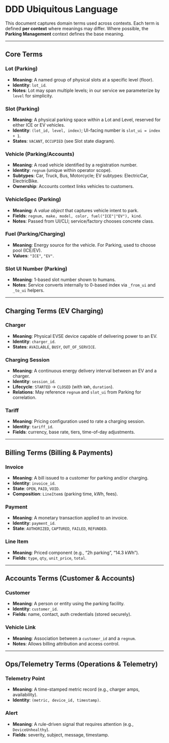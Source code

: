 # DDD Ubiquitous Language

This document captures domain terms used across contexts. Each term is defined **per context** where meanings may differ.
Where possible, the **Parking Management** context defines the base meaning.

---

## Core Terms

### Lot (Parking)
- **Meaning**: A named group of physical slots at a specific level (floor).  
- **Identity**: `lot_id`.  
- **Notes**: Lot may span multiple levels; in our service we parameterize by `level` for simplicity.

### Slot (Parking)
- **Meaning**: A physical parking space within a Lot and Level, reserved for either ICE or EV vehicles.  
- **Identity**: `(lot_id, level, index)`; UI-facing number is `slot_ui = index + 1`.  
- **States**: `VACANT`, `OCCUPIED` (see Slot state diagram).

### Vehicle (Parking/Accounts)
- **Meaning**: A road vehicle identified by a registration number.  
- **Identity**: `regnum` (unique within operator scope).  
- **Subtypes**: Car, Truck, Bus, Motorcycle; EV subtypes: ElectricCar, ElectricBike.  
- **Ownership**: Accounts context links vehicles to customers.

### VehicleSpec (Parking)
- **Meaning**: A *value object* that captures vehicle intent to park.  
- **Fields**: `regnum, make, model, color, fuel("ICE"|"EV"), kind`.  
- **Notes**: Passed from UI/CLI; service/factory chooses concrete class.

### Fuel (Parking/Charging)
- **Meaning**: Energy source for the vehicle. For Parking, used to choose pool (ICE/EV).  
- **Values**: `"ICE"`, `"EV"`.

### Slot UI Number (Parking)
- **Meaning**: 1-based slot number shown to humans.  
- **Notes**: Service converts internally to 0-based index via `_from_ui` and `_to_ui` helpers.

---

## Charging Terms (EV Charging)

### Charger
- **Meaning**: Physical EVSE device capable of delivering power to an EV.  
- **Identity**: `charger_id`.  
- **States**: `AVAILABLE`, `BUSY`, `OUT_OF_SERVICE`.

### Charging Session
- **Meaning**: A continuous energy delivery interval between an EV and a charger.  
- **Identity**: `session_id`.  
- **Lifecycle**: `STARTED` → `CLOSED` (with `kWh`, `duration`).  
- **Relations**: May reference `regnum` and `slot_ui` from Parking for correlation.

### Tariff
- **Meaning**: Pricing configuration used to rate a charging session.  
- **Identity**: `tariff_id`.  
- **Fields**: currency, base rate, tiers, time-of-day adjustments.

---

## Billing Terms (Billing & Payments)

### Invoice
- **Meaning**: A bill issued to a customer for parking and/or charging.  
- **Identity**: `invoice_id`.  
- **State**: `OPEN`, `PAID`, `VOID`.  
- **Composition**: `LineItem`s (parking time, kWh, fees).

### Payment
- **Meaning**: A monetary transaction applied to an invoice.  
- **Identity**: `payment_id`.  
- **State**: `AUTHORIZED`, `CAPTURED`, `FAILED`, `REFUNDED`.

### Line Item
- **Meaning**: Priced component (e.g., “2h parking”, “14.3 kWh”).  
- **Fields**: `type`, `qty`, `unit_price`, `total`.

---

## Accounts Terms (Customer & Accounts)

### Customer
- **Meaning**: A person or entity using the parking facility.  
- **Identity**: `customer_id`.  
- **Fields**: name, contact, auth credentials (stored securely).

### Vehicle Link
- **Meaning**: Association between a `customer_id` and a `regnum`.  
- **Notes**: Allows billing attribution and access control.

---

## Ops/Telemetry Terms (Operations & Telemetry)

### Telemetry Point
- **Meaning**: A time-stamped metric record (e.g., charger amps, availability).  
- **Identity**: `(metric, device_id, timestamp)`.

### Alert
- **Meaning**: A rule-driven signal that requires attention (e.g., `DeviceUnhealthy`).  
- **Fields**: severity, subject, message, timestamp.
